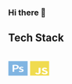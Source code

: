 ### Hi there 👋

<!--
**ffaw/ffaw** is a ✨ _special_ ✨ repository because its `README.md` (this file) appears on your GitHub profile.

Here are some ideas to get you started:

- 🔭 I’m currently working on ...
- 🌱 I’m currently learning ...
- 👯 I’m looking to collaborate on ...
- 🤔 I’m looking for help with ...
- 💬 Ask me about ...
- 📫 How to reach me: ...
- 😄 Pronouns: ...
- ⚡ Fun fact: ...
-->

## Tech Stack
<div style="display: inline_block"><br>

<img align="center" height="30" width="40" src="https://raw.githubusercontent.com/devicons/devicon/master/icons/photoshop/photoshop-plain.svg">

<img align="center" height="30" width="40" src="https://raw.githubusercontent.com/devicons/devicon/master/icons/javascript/javascript-plain.svg">
  
</div>

          

